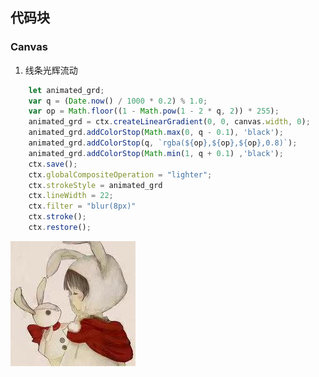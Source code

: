 ## 代码块

### Canvas
1. 线条光辉流动
```js
    let animated_grd;
    var q = (Date.now() / 1000 * 0.2) % 1.0;
    var op = Math.floor((1 - Math.pow(1 - 2 * q, 2)) * 255);
    animated_grd = ctx.createLinearGradient(0, 0, canvas.width, 0);
    animated_grd.addColorStop(Math.max(0, q - 0.1), 'black');
    animated_grd.addColorStop(q, `rgba(${op},${op},${op},0.8)`);
    animated_grd.addColorStop(Math.min(1, q + 0.1) ,'black');
    ctx.save();
    ctx.globalCompositeOperation = "lighter";
    ctx.strokeStyle = animated_grd
    ctx.lineWidth = 22;
    ctx.filter = "blur(8px)"
    ctx.stroke();
    ctx.restore();
```
![线条光辉流动](https://github.com/lulu-s/lulu-book/blob/master/assets/%E5%A4%B4%E5%83%8F.jpg "百度")